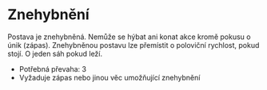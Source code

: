 # Znehybnění

Postava je znehybněná. Nemůže se hýbat ani konat akce kromě
pokusu o únik (zápas). Znehybněnou postavu lze přemístit o poloviční
rychlost, pokud stojí. O jeden sáh pokud leží.

- Potřebná převaha: 3
- Vyžaduje zápas nebo jinou věc umožňující znehybnění
